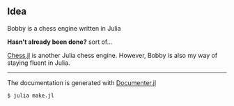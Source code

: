 ## Idea

Bobby is a chess engine written in Julia

**Hasn't already been done?** sort of...

[Chess.jl](https://github.com/abahm/Chess.jl) is another Julia chess engine. However, Bobby is also my way of staying fluent in Julia.

---

The documentation is generated with [Documenter.jl](https://juliadocs.github.io/Documenter.jl/stable/index.html)

```bash
$ julia make.jl
```